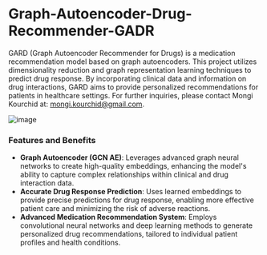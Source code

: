 
# Graph-Autoencoder-Drug-Recommender-GADR
 
GARD (Graph Autoencoder Recommender for Drugs) is a medication recommendation model based on graph autoencoders. This project utilizes dimensionality reduction and graph representation learning techniques to predict drug response. By incorporating clinical data and information on drug interactions, GARD aims to provide personalized recommendations for patients in healthcare settings.
For further inquiries, please contact Mongi Kourchid at: mongi.kourchid@gmail.com.


![image](https://github.com/user-attachments/assets/31f5badd-acee-4777-8936-3eb8df591cb4)
### Features and Benefits
- **Graph Autoencoder (GCN AE)**: Leverages advanced graph neural networks to create high-quality embeddings, enhancing the model's ability to capture complex relationships within clinical and drug interaction data.
- **Accurate Drug Response Prediction**: Uses learned embeddings to provide precise predictions for drug response, enabling more effective patient care and minimizing the risk of adverse reactions.
- **Advanced Medication Recommendation System**: Employs convolutional neural networks and deep learning methods to generate personalized drug recommendations, tailored to individual patient profiles and health conditions.
